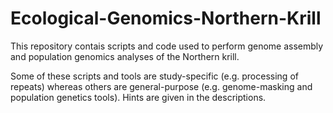 # Ecological-Genomics-Northern-Krill
This repository contais scripts and code used to perform genome assembly and population genomics analyses of the Northern krill.

Some of these scripts and tools are study-specific (e.g. processing of repeats) whereas others are general-purpose (e.g. genome-masking and population genetics tools). Hints are given in the descriptions.
